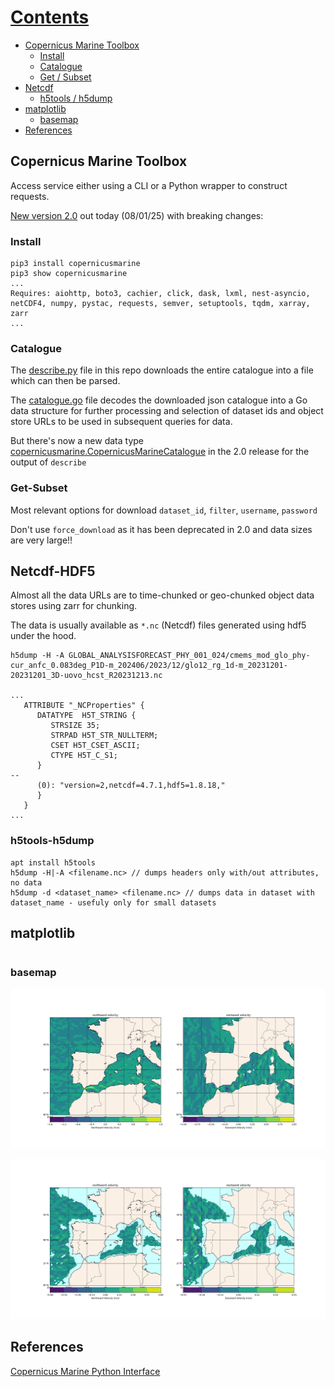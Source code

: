 # [Contents](#Contents)
- [Copernicus Marine Toolbox](#Copernicus-Marine-Toolbox)
  - [Install](#install)
  - [Catalogue](#catalogue)
  - [Get / Subset](#get-subset)
- [Netcdf](#netcdf)
  - [h5tools / h5dump](#h5tools)
- [matplotlib](#matplotlib)
  - [basemap](#basemap)
- [References](#references)

## Copernicus Marine Toolbox

Access service either using a CLI or a Python wrapper to construct requests.

[New version 2.0](https://help.marine.copernicus.eu/en/articles/9978784-what-s-new-in-version-2-0-0-of-the-copernicus-marine-toolbox) out today (08/01/25) with breaking changes:


### Install 
```
pip3 install copernicusmarine
pip3 show copernicusmarine
...
Requires: aiohttp, boto3, cachier, click, dask, lxml, nest-asyncio, netCDF4, numpy, pystac, requests, semver, setuptools, tqdm, xarray, zarr
...
```

### Catalogue

The [describe.py](/copernicus_marine/describe.py) file in this repo downloads the entire catalogue into a file which can then be parsed.

The [catalogue.go](/copernicus_marine/catalogue.go) file decodes the downloaded json catalogue into a Go data structure for further processing and selection of dataset ids and object store URLs to be used in subsequent queries for data.

But there's now a new data type [copernicusmarine.CopernicusMarineCatalogue](https://toolbox-docs.marine.copernicus.eu/en/pre-releases-2.0.0a4/response-types.html#copernicusmarine.CopernicusMarineCatalogue) in the 2.0 release for the output of `describe`

### Get-Subset

Most relevant options for download `dataset_id`, `filter`, `username`, `password`

Don't use `force_download` as it has been deprecated in 2.0 and data sizes are very large!!

## Netcdf-HDF5

Almost all the data URLs are to time-chunked or geo-chunked object data stores using zarr for chunking. 

The data is usually available as `*.nc` (Netcdf) files generated using hdf5 under the hood.

```
h5dump -H -A GLOBAL_ANALYSISFORECAST_PHY_001_024/cmems_mod_glo_phy-cur_anfc_0.083deg_P1D-m_202406/2023/12/glo12_rg_1d-m_20231201-20231201_3D-uovo_hcst_R20231213.nc

...
   ATTRIBUTE "_NCProperties" {
      DATATYPE  H5T_STRING {
         STRSIZE 35;
         STRPAD H5T_STR_NULLTERM;
         CSET H5T_CSET_ASCII;
         CTYPE H5T_C_S1;
      }
--
      (0): "version=2,netcdf=4.7.1,hdf5=1.8.18,"
      }
   }
...
```

### h5tools-h5dump

```
apt install h5tools
h5dump -H|-A <filename.nc> // dumps headers only with/out attributes, no data
h5dump -d <dataset_name> <filename.nc> // dumps data in dataset with dataset_name - usefuly only for small datasets
```


## matplotlib

```
```
### basemap

![Currents at surface](/copernicus_marine/currents_0.png)

![Currents at 2km depth](/copernicus_marine/currents_40.png)

## References 

[Copernicus Marine Python Interface](https://toolbox-docs.marine.copernicus.eu/en/pre-releases-2.0.0a4/python-interface.html)
